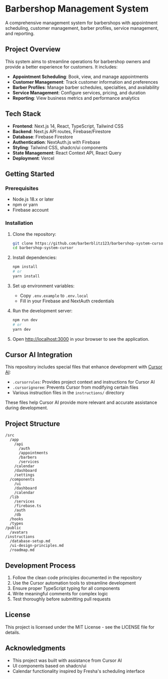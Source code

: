 # Barbershop Management System

A comprehensive management system for barbershops with appointment scheduling, customer management, barber profiles, service management, and reporting.

## Project Overview

This system aims to streamline operations for barbershop owners and provide a better experience for customers. It includes:

- **Appointment Scheduling**: Book, view, and manage appointments
- **Customer Management**: Track customer information and preferences
- **Barber Profiles**: Manage barber schedules, specialties, and availability
- **Service Management**: Configure services, pricing, and duration
- **Reporting**: View business metrics and performance analytics

## Tech Stack

- **Frontend**: Next.js 14, React, TypeScript, Tailwind CSS
- **Backend**: Next.js API routes, Firebase/Firestore
- **Database**: Firebase Firestore
- **Authentication**: NextAuth.js with Firebase
- **Styling**: Tailwind CSS, shadcn/ui components
- **State Management**: React Context API, React Query
- **Deployment**: Vercel

## Getting Started

### Prerequisites

- Node.js 18.x or later
- npm or yarn
- Firebase account

### Installation

1. Clone the repository:
   ```bash
   git clone https://github.com/barberblitz123/barbershop-system-cursor.git
   cd barbershop-system-cursor
   ```

2. Install dependencies:
   ```bash
   npm install
   # or
   yarn install
   ```

3. Set up environment variables:
   - Copy `.env.example` to `.env.local`
   - Fill in your Firebase and NextAuth credentials

4. Run the development server:
   ```bash
   npm run dev
   # or
   yarn dev
   ```

5. Open [http://localhost:3000](http://localhost:3000) in your browser to see the application.

## Cursor AI Integration

This repository includes special files that enhance development with [Cursor AI](https://cursor.sh):

- `.cursorrules`: Provides project context and instructions for Cursor AI
- `.cursorignoree`: Prevents Cursor from modifying certain files
- Various instruction files in the `instructions/` directory

These files help Cursor AI provide more relevant and accurate assistance during development.

## Project Structure

```
/src
  /app
    /api
      /auth
      /appointments
      /barbers
      /services
    /calendar
    /dashboard
    /settings
  /components
    /ui
    /dashboard
    /calendar
  /lib
    /services
    /firebase.ts
    /auth
    /db
  /hooks
  /types
/public
  /avatars
/instructions
  /database-setup.md
  /ui-design-principles.md
  /roadmap.md
```

## Development Process

1. Follow the clean code principles documented in the repository
2. Use the Cursor automation tools to streamline development
3. Ensure proper TypeScript typing for all components
4. Write meaningful comments for complex logic
5. Test thoroughly before submitting pull requests

## License

This project is licensed under the MIT License - see the LICENSE file for details.

## Acknowledgments

- This project was built with assistance from Cursor AI
- UI components based on shadcn/ui
- Calendar functionality inspired by Fresha's scheduling interface